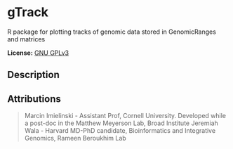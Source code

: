 gTrack
======

R package for plotting tracks of genomic data stored in GenomicRanges and matrices

**License:** [GNU GPLv3][license]

Description
-----------

Attributions
------------
> Marcin Imielinski - Assistant Prof, Cornell University. Developed while a post-doc in the Matthew Meyerson Lab, Broad Institute
> Jeremiah Wala - Harvard MD-PhD candidate, Bioinformatics and Integrative Genomics, Rameen Beroukhim Lab

[license]: https://github.com/jwalabroad/gTrack/blob/master/LICENSE
